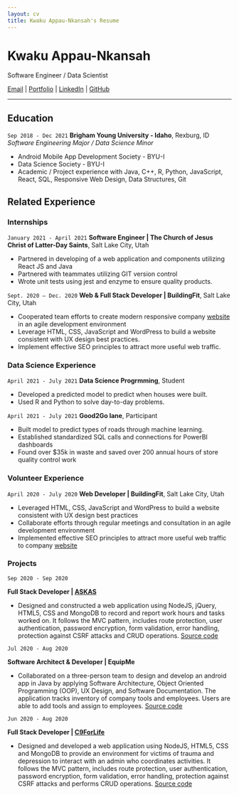```yaml
---
layout: cv
title: Kwaku Appau-Nkansah's Resume
---
```

# Kwaku Appau-Nkansah
Software Engineer / Data Scientist

<div id="webaddress">
<a href="brakwaku@byui.edu">Email</a>
| <a href="https://www.kwaku.netlify.app">Portfolio</a>
| <a href="https://www.linkedin.com/in/theophilus-kwaku-appau-nkansah-b57393a2/">LinkedIn</a>
| <a href="https://github.com/brakwaku/brakwaku_resume">GitHub</a>
</div>

---

<!-- https://www.monique.tech/the-art-of-markdown -->

## Education

`Sep 2018 - Dec 2021`
__Brigham Young University - Idaho__, Rexburg, ID
_Software Engineering Major / Data Science Minor_

- Android Mobile App Development Society - BYU-I
- Data Science Society - BYU-I
- Academic / Project experience with Java, C++, R, Python, JavaScript, React, SQL, Responsive Web Design, Data Structures, Git


## Related Experience

### Internships

`January 2021 - April 2021`
__Software Engineer | The Church of Jesus Christ of Latter-Day Saints__, Salt Lake City, Utah

- Partnered in developing of a web application and components utilizing React JS and Java
- Partnered with teammates utilizing GIT version control
- Wrote unit tests using jest and enzyme to ensure quality products.


`Sept. 2020 – Dec. 2020`
__Web & Full Stack Developer | BuildingFit__, Salt Lake City, Utah

- Cooperated team efforts to create modern responsive company [website](https://www.buildingfit.com) in an agile development environment
- Leverage HTML, CSS, JavaScript and WordPress to build a website consistent with UX design best practices.
- Implement effective SEO principles to attract more useful web traffic.

### Data Science Experience

`April 2021 - July 2021`
__Data Science Progrmming__, Student

- Developed a predicted model to predict when houses were built.
- Used R and Python to solve day-to-day problems.

`April 2021 - July 2021`
__Good2Go lane__, Participant

- Built model to predict types of roads through machine learning.
- Established standardized SQL calls and connections for PowerBI dashboards
- Found over $35k in waste and saved over 200 annual hours of store quality control work 

### Volunteer Experience

`April 2020 - July 2020`
__Web Developer | BuildingFit__, Salt Lake City, Utah

- Leveraged HTML, CSS, JavaScript and WordPress to build a website consistent with UX design best practices
- Collaborate efforts through regular meetings and consultation in an agile development environment
- Implemented effective SEO principles to attract more useful web traffic to company [website](https://www.buildingfit.com)


### Projects

`Sep 2020 - Sep 2020`

__Full Stack Developer | [ASKAS](https://byuibroadcastaudio.herokuapp.com)__

- Designed and constructed a web application using NodeJS, jQuery, HTML5, CSS and MongoDB to record and report work hours and tasks worked on. It follows the MVC pattern, includes route protection, user authentication, password encryption, form validation, error handling, protection against CSRF attacks and CRUD operations. [Source code](https://github.com/brakwaku/ASKAS)


`Jul 2020 - Aug 2020`

__Software Architect & Developer | EquipMe__

- Collaborated on a three-person team to design and develop an android app in Java by applying Software Architecture, Object Oriented Programming (OOP), UX Design, and Software Documentation. The application tracks inventory of company tools and employees. Users are able to add tools and assign to employees. [Source code](https://github.com/arrowalker3/EquipMe)

`Jun 2020 - Aug 2020`

__Full Stack Developer | [C9ForLife](https://c9forlife.herokuapp.com)__

- Designed and developed a web application using NodeJS, HTML5, CSS and MongoDB to provide an environment for victims of trauma and depression to interact with an admin who coordinates activities. It follows the MVC pattern, includes route protection, user authentication, password encryption, form validation, error handling, protection against CSRF attacks and performs CRUD operations. [Source code](https://github.com/brakwaku/C9forlife-app)



<!-- ### Footer

Last updated: May 2013 -->


